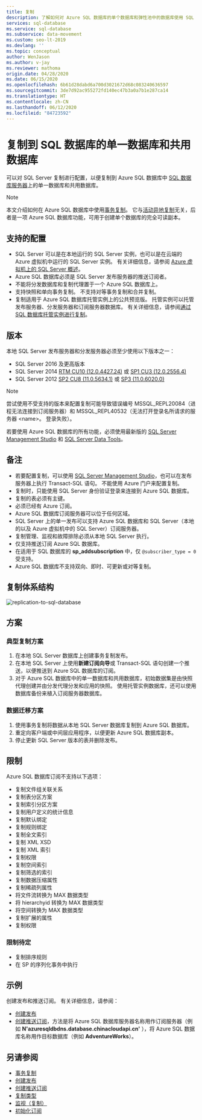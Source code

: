 ```yaml
---
title: 复制
description: 了解如何对 Azure SQL 数据库的单个数据库和弹性池中的数据库使用 SQL Server 复制
services: sql-database
ms.service: sql-database
ms.subservice: data-movement
ms.custom: seo-lt-2019
ms.devlang: ''
ms.topic: conceptual
author: WenJason
ms.author: v-jay
ms.reviewer: mathoma
origin.date: 04/28/2020
ms.date: 06/15/2020
ms.openlocfilehash: 6b61d28dabd6a700d3021672d68c083240636597
ms.sourcegitcommit: 3de7d92ac955272fd140ec47b3a0a7b1e287ca14
ms.translationtype: HT
ms.contentlocale: zh-CN
ms.lasthandoff: 06/12/2020
ms.locfileid: "84723592"
---
```

# <a name="replication-to-sql-database-single-and-pooled-databases"></a>复制到 SQL 数据库的单一数据库和共用数据库

可以对 SQL Server 复制进行配置，以便复制到 Azure SQL 数据库中 [SQL 数据库服务器](sql-database-servers.md)上的单一数据库和共用数据库。  

> [!NOTE]
> 本文介绍如何在 Azure SQL 数据库中使用[事务复制](https://docs.microsoft.com/sql/relational-databases/replication/transactional/transactional-replication)。 它与[活动异地复制](/sql-database/sql-database-active-geo-replication)无关，后者是一项 Azure SQL 数据库功能，可用于创建单个数据库的完全可读副本。

## <a name="supported-configurations"></a>支持的配置
  
- SQL Server 可以是在本地运行的 SQL Server 实例，也可以是在云端的 Azure 虚拟机中运行的 SQL Server 实例。 有关详细信息，请参阅 [Azure 虚拟机上的 SQL Server 概述](/virtual-machines/windows/sql/virtual-machines-windows-sql-server-iaas-overview)。  
- Azure SQL 数据库必须是 SQL Server 发布服务器的推送订阅者。  
- 不能将分发数据库和复制代理置于一个 Azure SQL 数据库上。  
- 支持快照和单向事务复制。 不支持对等事务复制和合并复制。
- 复制适用于 Azure SQL 数据库托管实例上的公共预览版。 托管实例可以托管发布服务器、分发服务器和订阅服务器数据库。 有关详细信息，请参阅[通过 SQL 数据库托管实例进行复制](replication-with-sql-database-managed-instance.md)。

## <a name="versions"></a>版本  

本地 SQL Server 发布服务器和分发服务器必须至少使用以下版本之一：  

- SQL Server 2016 及更高版本
- SQL Server 2014 [RTM CU10 (12.0.4427.24)](https://support.microsoft.com/help/3094220/cumulative-update-10-for-sql-server-2014) 或 [SP1 CU3 (12.0.2556.4)](https://support.microsoft.com/help/3094221/cumulative-update-3-for-sql-server-2014-service-pack-1)
- SQL Server 2012 [SP2 CU8 (11.0.5634.1)](https://support.microsoft.com/help/3082561/cumulative-update-8-for-sql-server-2012-sp2) 或 [SP3 (11.0.6020.0)](https://www.microsoft.com/download/details.aspx?id=49996)

> [!NOTE]
> 尝试使用不受支持的版本来配置复制可能导致错误编号 MSSQL_REPL20084（进程无法连接到订阅服务器）和 MSSQL_REPL40532（无法打开登录名所请求的服务器 \<name>。 登录失败）。  

若要使用 Azure SQL 数据库的所有功能，必须使用最新版的 [SQL Server Management Studio](https://docs.microsoft.com/sql/ssms/download-sql-server-management-studio-ssms) 和 [SQL Server Data Tools](https://docs.microsoft.com/sql/ssdt/download-sql-server-data-tools-ssdt)。  

  
## <a name="remarks"></a>备注

- 若要配置复制，可以使用 [SQL Server Management Studio](https://docs.microsoft.com/sql/ssms/download-sql-server-management-studio-ssms)，也可以在发布服务器上执行 Transact-SQL 语句。 不能使用 Azure 门户来配置复制。  
- 复制时，只能使用 SQL Server 身份验证登录来连接到 Azure SQL 数据库。
- 复制的表必须有主键。  
- 必须已经有 Azure 订阅。  
- Azure SQL 数据库订阅服务器可以位于任何区域。  
- SQL Server 上的单一发布可以支持 Azure SQL 数据库和 SQL Server（本地的以及 Azure 虚拟机中的 SQL Server）订阅服务器。  
- 复制管理、监视和故障排除必须从本地 SQL Server 执行。  
- 仅支持推送订阅 Azure SQL 数据库。  
- 在适用于 SQL 数据库的 **sp_addsubscription** 中，仅 `@subscriber_type = 0` 受支持。  
- Azure SQL 数据库不支持双向、即时、可更新或对等复制。

## <a name="replication-architecture"></a>复制体系结构  

![replication-to-sql-database](./media/replication-to-sql-database/replication-to-sql-database.png)  

## <a name="scenarios"></a>方案  

### <a name="typical-replication-scenario"></a>典型复制方案  

1. 在本地 SQL Server 数据库上创建事务复制发布。  
2. 在本地 SQL Server 上使用**新建订阅向导**或 Transact-SQL 语句创建一个推送，以便推送到 Azure SQL 数据库的订阅。  
3. 对于 Azure SQL 数据库中的单一数据库和共用数据库，初始数据集是由快照代理创建并由分发代理分发和应用的快照。 使用托管实例数据库，还可以使用数据库备份来植入订阅服务器数据库。

### <a name="data-migration-scenario"></a>数据迁移方案  

1. 使用事务复制将数据从本地 SQL Server 数据库复制到 Azure SQL 数据库。  
2. 重定向客户端或中间层应用程序，以便更新 Azure SQL 数据库副本。  
3. 停止更新 SQL Server 版本的表并删除发布。  

## <a name="limitations"></a>限制

Azure SQL 数据库订阅不支持以下选项：

- 复制文件组关联关系  
- 复制表分区方案  
- 复制索引分区方案  
- 复制用户定义的统计信息  
- 复制默认绑定  
- 复制规则绑定  
- 复制全文索引  
- 复制 XML XSD  
- 复制 XML 索引  
- 复制权限  
- 复制空间索引  
- 复制筛选的索引  
- 复制数据压缩属性  
- 复制稀疏列属性  
- 将文件流转换为 MAX 数据类型  
- 将 hierarchyid 转换为 MAX 数据类型  
- 将空间转换为 MAX 数据类型  
- 复制扩展的属性  
- 复制权限  

### <a name="limitations-to-be-determined"></a>限制待定

- 复制排序规则  
- 在 SP 的序列化事务中执行  

## <a name="examples"></a>示例

创建发布和推送订阅。 有关详细信息，请参阅：
  
- [创建发布](https://docs.microsoft.com/sql/relational-databases/replication/publish/create-a-publication)
- [创建推送订阅](https://docs.microsoft.com/sql/relational-databases/replication/create-a-push-subscription/)，方法是将 Azure SQL 数据库服务器名称用作订阅服务器（例如 **N'azuresqldbdns.database.chinacloudapi.cn'** ），将 Azure SQL 数据库名称用作目标数据库（例如 **AdventureWorks**）。  

## <a name="see-also"></a>另请参阅  

- [事务复制](sql-database-managed-instance-transactional-replication.md)
- [创建发布](https://docs.microsoft.com/sql/relational-databases/replication/publish/create-a-publication)
- [创建推送订阅](https://docs.microsoft.com/sql/relational-databases/replication/create-a-push-subscription/)
- [复制类型](https://docs.microsoft.com/sql/relational-databases/replication/types-of-replication)
- [监视（复制）](https://docs.microsoft.com/sql/relational-databases/replication/monitor/monitoring-replication)
- [初始化订阅](https://docs.microsoft.com/sql/relational-databases/replication/initialize-a-subscription)  